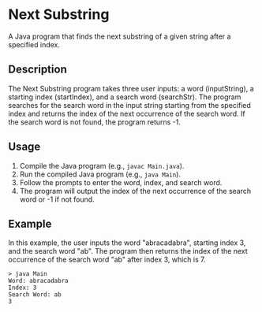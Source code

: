 # Next Substring

A Java program that finds the next substring of a given string after a specified index.

## Description

The Next Substring program takes three user inputs: a word (inputString), a starting index (startIndex), and a search word (searchStr). The program searches for the search word in the input string starting from the specified index and returns the index of the next occurrence of the search word. If the search word is not found, the program returns -1.

## Usage

1. Compile the Java program (e.g., `javac Main.java`).
2. Run the compiled Java program (e.g., `java Main`).
3. Follow the prompts to enter the word, index, and search word.
4. The program will output the index of the next occurrence of the search word or -1 if not found.

## Example

In this example, the user inputs the word "abracadabra", starting index 3, and the search word "ab". The program then returns the index of the next occurrence of the search word "ab" after index 3, which is 7.

```plaintext
> java Main
Word: abracadabra
Index: 3
Search Word: ab
3
```
